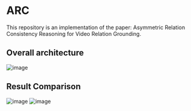 # ARC
This repository is an implementation of the paper: Asymmetric Relation Consistency Reasoning for Video Relation Grounding.
## Overall architecture 
![image](https://user-images.githubusercontent.com/101247548/180008492-d48068e6-9aad-453b-a3f7-5eab3a78219d.png)
## Result Comparison 
![image](https://user-images.githubusercontent.com/101247548/180009020-9e043836-9c6e-4800-b41c-33c24ce922e3.png)
![image](https://user-images.githubusercontent.com/101247548/180009089-8b79e04f-a7a6-43db-9857-2645cf564f39.png)
